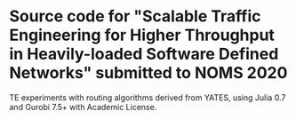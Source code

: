 # Source code for "Scalable Traffic Engineering for Higher Throughput in Heavily-loaded Software Defined Networks" submitted to NOMS 2020

TE experiments with routing algorithms derived from YATES, using
Julia 0.7 and Gurobi 7.5+ with Academic License.
